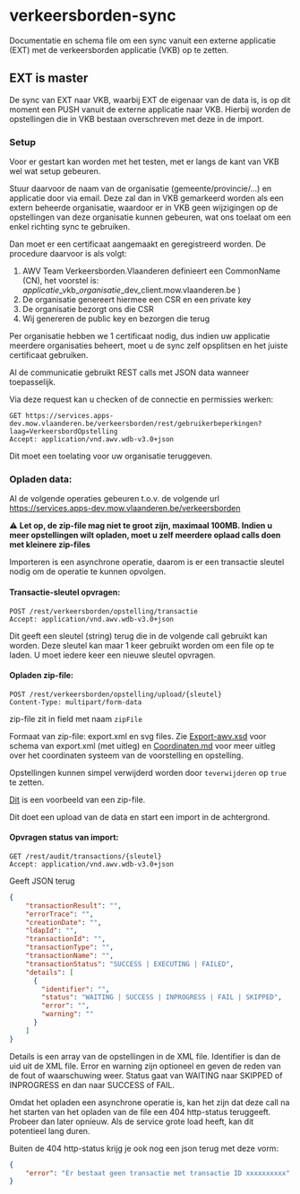 # verkeersborden-sync
Documentatie en schema file om een sync vanuit een externe applicatie (EXT) met de verkeersborden applicatie (VKB) op te zetten.

## EXT is master
De sync van EXT naar VKB, waarbij EXT de eigenaar van de data is, is op dit moment een PUSH vanuit de externe applicatie naar VKB.
Hierbij worden de opstellingen die in VKB bestaan overschreven met deze in de import.

### Setup
Voor er gestart kan worden met het testen, met er langs de kant van VKB wel wat setup gebeuren.

Stuur daarvoor de naam van de organisatie (gemeente/provincie/...) en applicatie door via email. Deze zal dan in VKB gemarkeerd worden als een extern beheerde organisatie, waardoor er in VKB geen wijzigingen op de opstellingen van deze organisatie kunnen gebeuren, wat ons toelaat om een enkel richting sync te gebruiken.

Dan moet er een certificaat aangemaakt en geregistreerd worden. De procedure daarvoor is als volgt:

1. AWV Team Verkeersborden.Vlaanderen definieert een CommonName (CN),
    het voorstel is: *applicatie*&lowbar;vkb&lowbar;*organisatie*&lowbar;dev&lowbar;client.mow.vlaanderen.be )
2. De organisatie genereert hiermee een CSR en een private key
3. De organisatie bezorgt ons die CSR
4. Wij genereren de public key en bezorgen die terug

Per organisatie hebben we 1 certificaat nodig, dus indien uw applicatie meerdere organisaties beheert, moet u de sync zelf opsplitsen en het juiste certificaat gebruiken.

Al de communicatie gebruikt REST calls met JSON data wanneer toepasselijk.

Via deze request kan u checken of de connectie en permissies werken:

```HTTP
GET https://services.apps-dev.mow.vlaanderen.be/verkeersborden/rest/gebruikerbeperkingen?laag=VerkeersbordOpstelling
Accept: application/vnd.awv.wdb-v3.0+json
```

Dit moet een toelating voor uw organisatie teruggeven.

### Opladen data:

Al de volgende operaties gebeuren t.o.v. de volgende url https://services.apps-dev.mow.vlaanderen.be/verkeersborden

:warning: **Let op, de zip-file mag niet te groot zijn, maximaal 100MB. Indien u meer opstellingen wilt opladen, moet u zelf meerdere oplaad calls doen met kleinere zip-files**

Importeren is een asynchrone operatie, daarom is er een transactie sleutel nodig om de operatie te kunnen opvolgen.

#### Transactie-sleutel opvragen:

```HTTP
POST /rest/verkeersborden/opstelling/transactie
Accept: application/vnd.awv.wdb-v3.0+json
```

Dit geeft een sleutel (string) terug die in de volgende call gebruikt kan worden. Deze sleutel kan maar 1 keer gebruikt worden om een file op te laden. U moet iedere keer een nieuwe sleutel opvragen.

#### Opladen zip-file:

```HTTP
POST /rest/verkeersborden/opstelling/upload/{sleutel}
Content-Type: multipart/form-data
```

zip-file zit in field met naam ``zipFile``

Formaat van zip-file: export.xml en svg files. Zie [Export-awv.xsd](Export-awv.xsd) voor schema van export.xml (met uitleg) en [Coordinaten.md](Coordinaten.md) voor meer uitleg over het coordinaten systeem van de voorstelling en opstelling.

Opstellingen kunnen simpel verwijderd worden door ``teverwijderen`` op ``true`` te zetten.

[Dit](verkeersborden.zip) is een voorbeeld van een zip-file.

Dit doet een upload van de data en start een import in de achtergrond.

#### Opvragen status van import:

```HTTP
GET /rest/audit/transactions/{sleutel}
Accept: application/vnd.awv.wdb-v3.0+json
```

Geeft JSON terug

```JSON
{
    "transactionResult": "",
    "errorTrace": "",
    "creationDate": "",
    "ldapId": "",
    "transactionId": "",
    "transactionType": "",
    "transactionName": "",
    "transactionStatus": "SUCCESS | EXECUTING | FAILED",
    "details": [
      {
        "identifier": "",
        "status": "WAITING | SUCCESS | INPROGRESS | FAIL | SKIPPED",
        "error": "",
        "warning": ""
      }
    ]
}
```

Details is een array van de opstellingen in de XML file. Identifier is dan de uid uit de XML file.
Error en warning zijn optioneel en geven de reden van de fout of waarschuwing weer.
Status gaat van WAITING naar SKIPPED of INPROGRESS en dan naar SUCCESS of FAIL.

Omdat het opladen een asynchrone operatie is, kan het zijn dat deze call na het starten van het opladen van de file een 404 http-status teruggeeft. Probeer dan later opnieuw. Als de service grote load heeft, kan dit potentieel lang duren.

Buiten de 404 http-status krijg je ook nog een json terug met deze vorm:

```JSON
{
    "error": "Er bestaat geen transactie met transactie ID xxxxxxxxxx"
}
```
